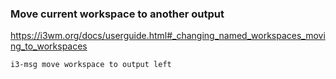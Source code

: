 ### Move current workspace to another output
https://i3wm.org/docs/userguide.html#_changing_named_workspaces_moving_to_workspaces
```
i3-msg move workspace to output left
```
